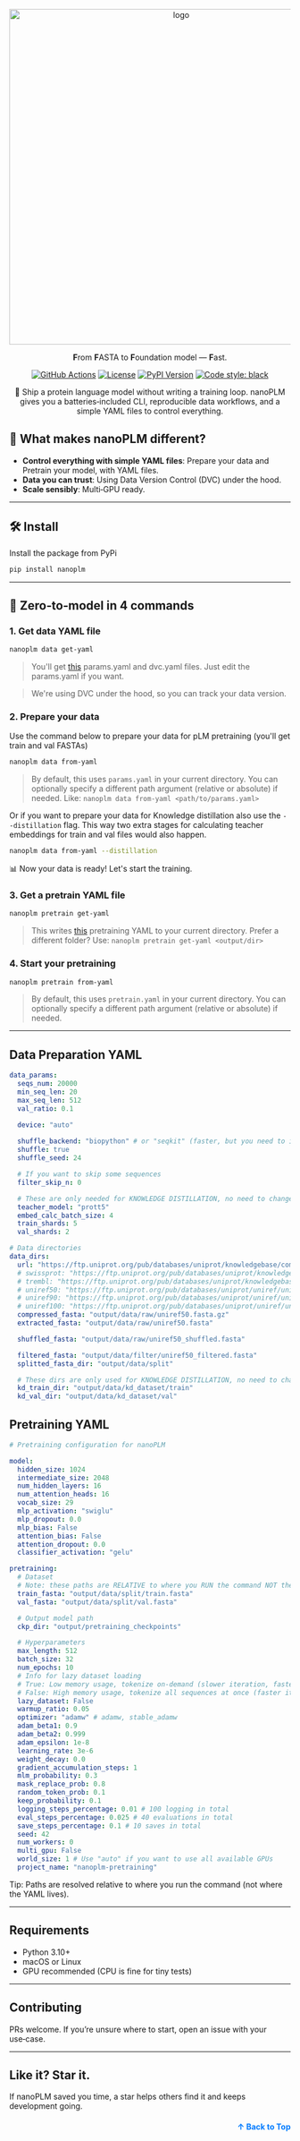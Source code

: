 <a name="readme-top"></a>

<div align="center">

<img src="https://github.com/user-attachments/assets/dd520214-1f12-44c6-a6da-716934e4e981" alt="logo" width="600"/>

**F**rom **F**ASTA to **F**oundation model — **F**ast.

[![GitHub Actions](https://img.shields.io/github/actions/workflow/status/heispv/nanoplm/publish-to-pypi.yml?style=plastic&logo=github-actions&label=CI)](https://github.com/heispv/nanoplm/actions/workflows/publish-to-pypi.yml)
[![License](https://img.shields.io/github/license/heispv/nanoplm?style=plastic&color=orange&logo=github&label=License)](./LICENSE)
[![PyPI Version](https://img.shields.io/pypi/v/nanoplm?style=plastic&color=4b8bbe&logo=pypi&logoColor=white&label=PyPI)](https://pypi.org/project/nanoplm/)
[![Code style: black](https://img.shields.io/badge/code%20style-black-000000.svg?style=plastic)](https://github.com/psf/black)

<p>🚀 Ship a protein language model without writing a training loop. nanoPLM gives you a batteries‑included CLI, reproducible data workflows, and a simple YAML files to control everything.</p>

</div>

## 🧬 What makes nanoPLM different?

- **Control everything with simple YAML files**: Prepare your data and Pretrain your model, with YAML files.
- **Data you can trust**: Using Data Version Control (DVC) under the hood.
- **Scale sensibly**: Multi‑GPU ready.

---

## 🛠️ Install

Install the package from PyPi

```bash
pip install nanoplm
```

---

## 🤖 Zero‑to‑model in 4 commands

### 1. Get data YAML file

```bash
nanoplm data get-yaml
```

>You'll get [this](#data-preparation-yaml) params.yaml and dvc.yaml files. Just edit the params.yaml if you want.

> We're using DVC under the hood, so you can track your data version.

### 2. Prepare your data

Use the command below to prepare your data for pLM pretraining (you'll get train and val FASTAs)

```bash
nanoplm data from-yaml
```

> By default, this uses `params.yaml` in your current directory. You can optionally specify a different path argument (relative or absolute) if needed.
Like: `nanoplm data from-yaml <path/to/params.yaml>`


Or if you want to prepare your data for Knowledge distillation also use the `--distillation` flag.
This way two extra stages for calculating teacher embeddings for train and val files would also happen.

```bash
nanoplm data from-yaml --distillation
```

📊 Now your data is ready! Let's start the training.

### 3. Get a pretrain YAML file

```bash
nanoplm pretrain get-yaml
```

> This writes [this](#pretraining-yaml) pretraining YAML to your current directory. Prefer a different folder?
Use: `nanoplm pretrain get-yaml <output/dir>`

### 4. Start your pretraining

```bash
nanoplm pretrain from-yaml
```

> By default, this uses `pretrain.yaml` in your current directory. You can optionally specify a different path argument (relative or absolute) if needed.

---

## Data Preparation YAML

```yaml
data_params:
  seqs_num: 20000
  min_seq_len: 20
  max_seq_len: 512
  val_ratio: 0.1

  device: "auto"
  
  shuffle_backend: "biopython" # or "seqkit" (faster, but you need to install it)
  shuffle: true
  shuffle_seed: 24

  # If you want to skip some sequences
  filter_skip_n: 0

  # These are only needed for KNOWLEDGE DISTILLATION, no need to change them if you want to do pretraining only
  teacher_model: "prott5"
  embed_calc_batch_size: 4
  train_shards: 5
  val_shards: 2

# Data directories
data_dirs:
  url: "https://ftp.uniprot.org/pub/databases/uniprot/knowledgebase/complete/uniprot_sprot.fasta.gz"
  # swissprot: "https://ftp.uniprot.org/pub/databases/uniprot/knowledgebase/complete/uniprot_sprot.fasta.gz"
  # trembl: "https://ftp.uniprot.org/pub/databases/uniprot/knowledgebase/complete/uniprot_trembl.fasta.gz"
  # uniref50: "https://ftp.uniprot.org/pub/databases/uniprot/uniref/uniref50/uniref50.fasta.gz"
  # uniref90: "https://ftp.uniprot.org/pub/databases/uniprot/uniref/uniref90/uniref90.fasta.gz"
  # uniref100: "https://ftp.uniprot.org/pub/databases/uniprot/uniref/uniref100/uniref100.fasta.gz"
  compressed_fasta: "output/data/raw/uniref50.fasta.gz"
  extracted_fasta: "output/data/raw/uniref50.fasta"

  shuffled_fasta: "output/data/raw/uniref50_shuffled.fasta"

  filtered_fasta: "output/data/filter/uniref50_filtered.fasta"
  splitted_fasta_dir: "output/data/split"

  # These dirs are only used for KNOWLEDGE DISTILLATION, no need to change them if you want to do pretraining only
  kd_train_dir: "output/data/kd_dataset/train"
  kd_val_dir: "output/data/kd_dataset/val"
```

## Pretraining YAML

```yaml
# Pretraining configuration for nanoPLM

model:
  hidden_size: 1024
  intermediate_size: 2048
  num_hidden_layers: 16
  num_attention_heads: 16
  vocab_size: 29
  mlp_activation: "swiglu"
  mlp_dropout: 0.0
  mlp_bias: False
  attention_bias: False
  attention_dropout: 0.0
  classifier_activation: "gelu"

pretraining:
  # Dataset
  # Note: these paths are RELATIVE to where you RUN the command NOT the YAML file.
  train_fasta: "output/data/split/train.fasta"
  val_fasta: "output/data/split/val.fasta"

  # Output model path
  ckp_dir: "output/pretraining_checkpoints"

  # Hyperparameters
  max_length: 512
  batch_size: 32
  num_epochs: 10
  # Info for lazy dataset loading
  # True: Low memory usage, tokenize on-demand (slower iteration, faster startup)
  # False: High memory usage, tokenize all sequences at once (faster iteration, slower startup)
  lazy_dataset: False
  warmup_ratio: 0.05
  optimizer: "adamw" # adamw, stable_adamw
  adam_beta1: 0.9
  adam_beta2: 0.999
  adam_epsilon: 1e-8
  learning_rate: 3e-6
  weight_decay: 0.0
  gradient_accumulation_steps: 1
  mlm_probability: 0.3
  mask_replace_prob: 0.8
  random_token_prob: 0.1
  keep_probability: 0.1
  logging_steps_percentage: 0.01 # 100 logging in total 
  eval_steps_percentage: 0.025 # 40 evaluations in total 
  save_steps_percentage: 0.1 # 10 saves in total 
  seed: 42
  num_workers: 0
  multi_gpu: False
  world_size: 1 # Use "auto" if you want to use all available GPUs
  project_name: "nanoplm-pretraining"
```

Tip: Paths are resolved relative to where you run the command (not where the YAML lives).

---

## Requirements

- Python 3.10+
- macOS or Linux
- GPU recommended (CPU is fine for tiny tests)

---

## Contributing

PRs welcome. If you’re unsure where to start, open an issue with your use‑case.

---

## Like it? Star it.

If nanoPLM saved you time, a star helps others find it and keeps development going.

<p align="right" style="font-size: 14px; color: #555; margin-top: 20px;">
    <a href="#readme-top" style="text-decoration: none; color: #007bff; font-weight: bold;">
        ↑ Back to Top
    </a>
</p>